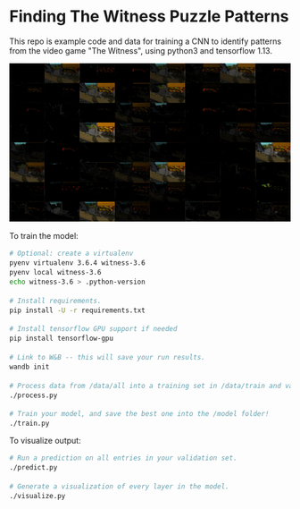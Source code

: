 # Finding The Witness Puzzle Patterns

This repo is example code and data for training a CNN to identify patterns from the video game "The Witness", using python3 and tensorflow 1.13.

![Witness deep learning](readme-image.jpg)

To train the model:

```sh
# Optional: create a virtualenv
pyenv virtualenv 3.6.4 witness-3.6
pyenv local witness-3.6
echo witness-3.6 > .python-version

# Install requirements.
pip install -U -r requirements.txt

# Install tensorflow GPU support if needed
pip install tensorflow-gpu

# Link to W&B -- this will save your run results.
wandb init

# Process data from /data/all into a training set in /data/train and validation set in /data/valid.
./process.py

# Train your model, and save the best one into the /model folder!
./train.py
```

To visualize output:

```sh
# Run a prediction on all entries in your validation set.
./predict.py

# Generate a visualization of every layer in the model.
./visualize.py
```
